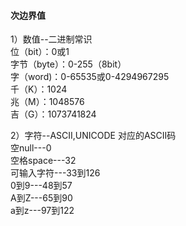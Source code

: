 #### 次边界值   
1）数值--二进制常识     
位（bit）：0或1    
字节（byte）：0-255（8bit）    
字（word)：0-65535或0-4294967295    
千（K）：1024   
兆（M）：1048576  
吉（G）：1073741824
    
2）字符--ASCII,UNICODE
对应的ASCII码   
空null---0   
空格space---32   
可输入字符---33到126    
0到9---48到57   
A到Z---65到90   
a到z---97到122    
